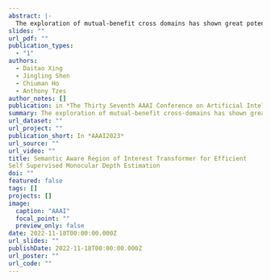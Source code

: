 ```yaml
---
abstract: |-
  The exploration of mutual-benefit cross domains has shown great potential toward accurate self supervised depth estimation. In this work, we revisit feature fusion between depth and semantic information and propose an efficient local adaptive attention method for geometric aware representation enhancement. Instead of building global connections or deforming attention across the feature space without restraint, we bound the spatial interaction within a learnable region of interest. In particular, we leverage geometric cues from semantic information to learn local adaptive bounding boxes to guide unsupervised feature aggregation. The local areas preclude most irrelevant reference points from attention space, yielding more selective feature learning and faster convergence. We naturally extend the paradigm into a multi-head and hierarchic way to enable the information distillation in different semantic levels and improve the feature discriminative ability for fine-grained depth estimation. Extensive experiments on the KITTI dataset show that our proposed method establishes a new state-of-the-art in self-supervised monocular depth estimation task, demonstrating the effectiveness of our approach over former Transformer variants.
slides: ""
url_pdf: ""
publication_types:
  - "1"
authors:
  - Daitao Xing
  - Jingling Shen
  - Chiuman Ho
  - Anthony Tzes
author_notes: []
publication: in *The Thirty Seventh AAAI Conference on Artificial Intelligence*
summary: The exploration of mutual-benefit cross-domains has shown great potential toward accurate self-supervised depth estimation. In this work, we revisit feature fusion ....
url_dataset: ""
url_project: ""
publication_short: In *AAAI2023*
url_source: ""
url_video: ""
title: Semantic Aware Region of Interest Transformer for Efficient
Self Supervised Monocular Depth Estimation
doi: ""
featured: false
tags: []
projects: []
image:
  caption: "AAAI"
  focal_point: ""
  preview_only: false
date: 2022-11-18T00:00:00.000Z
url_slides: ""
publishDate: 2022-11-18T00:00:00.000Z
url_poster: ""
url_code: ""
---
```

